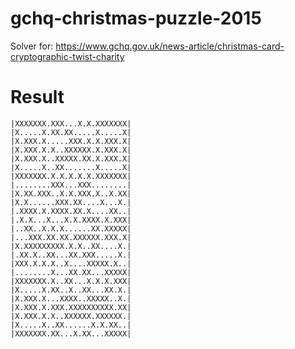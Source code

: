 # gchq-christmas-puzzle-2015
Solver for: https://www.gchq.gov.uk/news-article/christmas-card-cryptographic-twist-charity

Result
======

    |XXXXXXX.XXX...X.X.XXXXXXX|
    |X.....X.XX.XX.....X.....X|
    |X.XXX.X.....XXX.X.X.XXX.X|
    |X.XXX.X.X..XXXXXX.X.XXX.X|
    |X.XXX.X..XXXXX.XX.X.XXX.X|
    |X.....X..XX.......X.....X|
    |XXXXXXX.X.X.X.X.X.XXXXXXX|
    |........XXX...XXX........|
    |X.XX.XXX..X.X.XXX.X..X.XX|
    |X.X......XXX.XX....X...X.|
    |.XXXX.X.XXXX.XX.X....XX..|
    |.X.X...X...X.X.XXXX.X.XXX|
    |..XX..X.X.X......XX.XXXXX|
    |...XXX.XX.XX.XXXXXX.XXX.X|
    |X.XXXXXXXXX.X.X..XX....X.|
    |.XX.X..XX...XX.XXX.....X.|
    |XXX.X.X.X..X....XXXXX.X..|
    |........X...XX.XX...XXXXX|
    |XXXXXXX.X..XX...X.X.X.XXX|
    |X.....X.XX..X..XX...XX.X.|
    |X.XXX.X...XXXX..XXXXX..X.|
    |X.XXX.X.XXX.XXXXXXXXXX.XX|
    |X.XXX.X.X..XXXXXX.XXXXXX.|
    |X.....X..XX......X.X.XX..|
    |XXXXXXX.XX...X.XX...XXXXX|